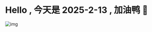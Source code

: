 
# Hello , 今天是 2025-2-13 , 加油鸭 🤭

![img](https://v1.jinrishici.com/all.svg?font-size=18&spacing=4)

